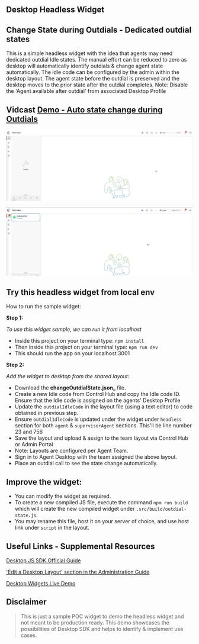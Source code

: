 ## Desktop Headless Widget
## Change State during Outdials - Dedicated outdial states

This is a simple headless widget with the idea that agents may need dedicated outdial Idle states.
The manual effort can be reduced to zero as desktop will automatically identify outdials & change agent state automatically.
The idle code can be configured by the admin within the desktop layout. 
The agent state before the outdial is preserved and the desktop moves to the prior state after the outdial completes.
Note: Disable the 'Agent available after outdial' from associated Desktop Profile

## Vidcast [Demo - Auto state change during Outdials](https://app.vidcast.io/share/29af0e97-e590-4470-8e92-373d0366eaa3)

![State before dialling out](./snapshots/BeforeOutdial.png)

![State when outdial is triggered](./snapshots/AfterOutdial.png)

## Try this headless widget from local env

How to run the sample widget:

**Step 1:**

_To use this widget sample, we can run it from localhost_

- Inside this project on your terminal type: `npm install`
- Then inside this project on your terminal type: `npm run dev`
- This should run the app on your localhost:3001

**Step 2:**

_Add the widget to desktop from the shared layout:_

- Download the **changeOutdialState.json_** file.
- Create a new Idle code from Control Hub and copy the Idle code ID. Ensure that the Idle code is assigned on the agents' Desktop Profile
- Update the `outdialIdleCode` in the layout file (using a text editor) to code obtained in previous step. 
- Ensure `outdialIdleCode` is updated under the widget under `headless` section for both `agent` & `supervisorAgent` sections. This'll be line number 23 and 756
- Save the layout and upload & assign to the team layout via Control Hub or Admin Portal
- Note: Layouts are configured per Agent Team.
- Sign in to Agent Desktop with the team assigned the above layout. 
- Place an outdial call to see the state change automatically. 


## Improve the widget:

- You can modify the widget as required.
- To create a new compiled JS file, execute the command `npm run build` which will create the new compiled widget under `.src/build/outdial-state.js`.
- You may rename this file, host it on your server of choice, and use host link under `script` in the layout.

## Useful Links - Supplemental Resources

[Desktop JS SDK Official Guide](https://developer.webex-cx.com/documentation/guides/desktop)

['Edit a Desktop Layout' section in the Administration Guide](https://help.webex.com/en-us/article/n5595zd/Webex-Contact-Center-Setup-and-Administration-Guide)


[Desktop Widgets Live Demo](https://ciscodevnet.github.io/webex-contact-center-widget-starter/)

## Disclaimer

> This is just a sample POC widget to demo the headless widget and not meant to be production ready.
> This demo showcases the possibilities of Desktop SDK and helps to identify & implement use cases. 